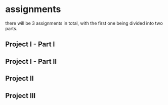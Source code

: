 # assignments

there will be 3 assignments in total, with the first one being divided into two parts.

## Project I - Part I 
## Project I - Part II
## Project II
## Project III
